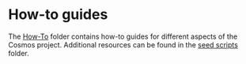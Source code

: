 # How-to guides

The [How-To](./) folder contains how-to guides for different aspects of the Cosmos project. Additional resources can be found in the [seed scripts](https://github.com/allinbits/cosmos-cash/tree/main/scripts/seeds) folder. 
